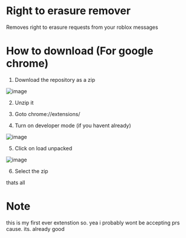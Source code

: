 # Right to erasure remover
Removes right to erasure requests from your roblox messages

# How to download (For google chrome)
1. Download the repository as a zip


![image](https://user-images.githubusercontent.com/102873508/206697922-5c4d2c9d-4701-41cf-bcdf-6a55891a1bb4.png)

2. Unzip it

4. Goto chrome://extensions/

6. Turn on developer mode (if you havent already)


![image](https://user-images.githubusercontent.com/102873508/206697633-7cfb4dca-e434-4f4d-bece-d4be24280a44.png)

5. Click on load unpacked

![image](https://user-images.githubusercontent.com/102873508/206698036-4def068f-64da-43a7-af99-726d4540d43f.png)

6. Select the zip

thats all

# Note
this is my first ever extenstion so. yea
i probably wont be accepting prs cause. its. already good
